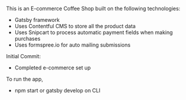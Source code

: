 This is an E-commerce Coffee Shop built on the following technologies:

- Gatsby framework
- Uses Contentful CMS to store all the product data
- Uses Snipcart to process automatic payment fields when making purchases
- Uses formspree.io for auto mailing submissions

Initial Commit:
- Completed e-commerce set up

To run the app,
- npm start or gatsby develop on CLI